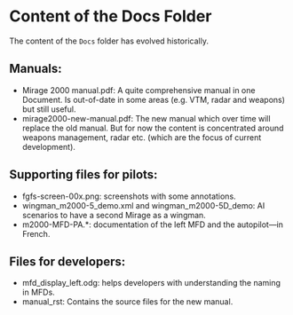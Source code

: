 # Content of the Docs Folder # 

The content of the `Docs` folder has evolved historically. 

## Manuals: ##
* Mirage 2000 manual.pdf: A quite comprehensive manual in one Document. Is out-of-date in some areas (e.g. VTM, radar and weapons) but still useful.
* mirage2000-new-manual.pdf: The new manual which over time will replace the old manual. But for now the content is concentrated around weapons management, radar etc. (which are the focus of current development).

## Supporting files for pilots: ##
* fgfs-screen-00x.png: screenshots with some annotations.
* wingman_m2000-5_demo.xml and wingman_m2000-5D_demo: AI scenarios to have a second Mirage as a wingman.
* m2000-MFD-PA.*: documentation of the left MFD and the autopilot—in French.

## Files for developers: ##
* mfd_display_left.odg: helps developers with understanding the naming in MFDs.
* manual_rst: Contains the source files for the new manual. 
